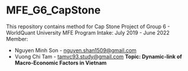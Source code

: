 # MFE_G6_CapStone
This repository contains method for Cap Stone Project of Group 6 - WorldQuant University MFE Program
Intake: July 2019 - June 2022
Member:
- Nguyen Minh Son - nguyen.shan1509@gmail.com
- Vuong Chi Tam - tamvc93.study@gmail.com
**Topic: Dynamic-link of Macro-Economic Factors in Vietnam**
